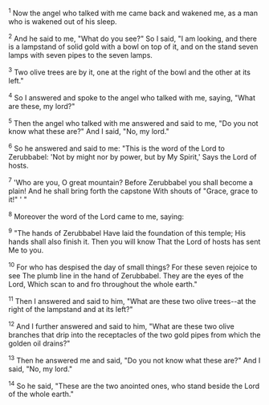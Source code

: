 <sup>1</sup> 
Now the angel who talked with me came back and wakened me, as a man who is wakened out of his sleep. 

<sup>2</sup> 
And he said to me, "What do you see?" So I said, "I am looking, and there is a lampstand of solid gold with a bowl on top of it, and on the stand seven lamps with seven pipes to the seven lamps. 

<sup>3</sup> 
Two olive trees are by it, one at the right of the bowl and the other at its left." 

<sup>4</sup> 
So I answered and spoke to the angel who talked with me, saying, "What are these, my lord?" 

<sup>5</sup> 
Then the angel who talked with me answered and said to me, "Do you not know what these are?" And I said, "No, my lord." 

<sup>6</sup> 
So he answered and said to me: "This is the word of the Lord to Zerubbabel: 'Not by might nor by power, but by My Spirit,' Says the Lord of hosts. 

<sup>7</sup> 
'Who are you, O great mountain? Before Zerubbabel you shall become a plain! And he shall bring forth the capstone With shouts of "Grace, grace to it!" ' " 

<sup>8</sup> 
Moreover the word of the Lord came to me, saying: 

<sup>9</sup> 
"The hands of Zerubbabel Have laid the foundation of this temple; His hands shall also finish it. Then you will know That the Lord of hosts has sent Me to you. 

<sup>10</sup> 
For who has despised the day of small things? For these seven rejoice to see The plumb line in the hand of Zerubbabel. They are the eyes of the Lord, Which scan to and fro throughout the whole earth." 

<sup>11</sup> 
Then I answered and said to him, "What are these two olive trees--at the right of the lampstand and at its left?" 

<sup>12</sup> 
And I further answered and said to him, "What are these two olive branches that drip into the receptacles of the two gold pipes from which the golden oil drains?" 

<sup>13</sup> 
Then he answered me and said, "Do you not know what these are?" And I said, "No, my lord." 

<sup>14</sup> 
So he said, "These are the two anointed ones, who stand beside the Lord of the whole earth."